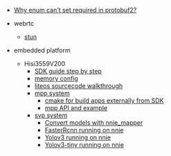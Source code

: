 - [Why enum can't set required in protobuf2?](protobuf2_why_enum_cannot_used_as_required)

- webrtc
  - [stun](stun_protocol.md)

- embedded platform
  - Hisi3559V200
    - [SDK guide step by step](hisi3559_sdk_step_by_step.md)
    - [memory config](hisi3559_config_memory.md)
    - [liteos sourcecode walkthrough]()
    - [mpp system]()
      - [cmake for build apps externally from SDK](hisi3559_cmake_build_standalone_apps.md)
      - [mpp API and example]()
    - [svp system]()
      - [Convert models with nnie_mapper](hisi3559_nnie_mapper.md)
      - [FasterRcnn running on nnie]()
      - [Yolov3 running on nnie]()
      - [Yolov3-tiny running on nnie]()